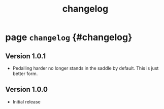 ﻿---
parent: overview
title: changelog
nav_order: 1
---

# page `changelog` {#changelog}

## Version 1.0.1

* Pedalling harder no longer stands in the saddle by default. This is just better form.

## Version 1.0.0

* Initial release


